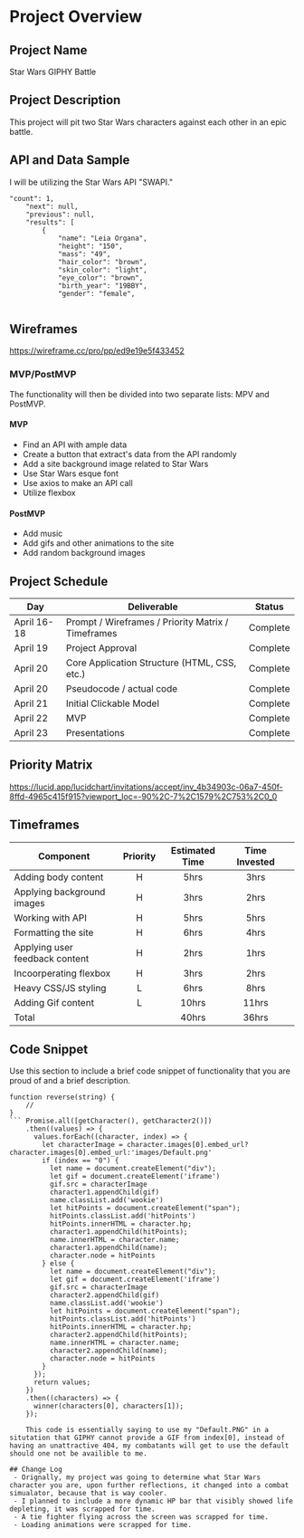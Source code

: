 # Project Overview

## Project Name

Star Wars GIPHY Battle 

## Project Description

This project will pit two Star Wars characters against each other in an epic battle. 

## API and Data Sample

I will be utilizing the Star Wars API "SWAPI."

```
"count": 1,
    "next": null,
    "previous": null,
    "results": [
        {
            "name": "Leia Organa",
            "height": "150",
            "mass": "49",
            "hair_color": "brown",
            "skin_color": "light",
            "eye_color": "brown",
            "birth_year": "19BBY",
            "gender": "female",
	    
 ```


## Wireframes

https://wireframe.cc/pro/pp/ed9e19e5f433452

### MVP/PostMVP

The functionality will then be divided into two separate lists: MPV and PostMVP.  

#### MVP 

- Find an API with ample data
- Create a button that extract's data from the API randomly
- Add a site background image related to Star Wars
- Use Star Wars esque font
- Use axios to make an API call
- Utilize flexbox 

#### PostMVP  
- Add music
- Add gifs and other animations to the site
- Add random background images

## Project Schedule

|  Day | Deliverable | Status
|---|---| ---|
|April 16-18| Prompt / Wireframes / Priority Matrix / Timeframes | Complete
|April 19| Project Approval | Complete
|April 20| Core Application Structure (HTML, CSS, etc.) | Complete
|April 20| Pseudocode / actual code | Complete
|April 21| Initial Clickable Model  | Complete
|April 22| MVP | Complete
|April 23| Presentations | Complete

## Priority Matrix

https://lucid.app/lucidchart/invitations/accept/inv_4b34903c-06a7-450f-8ffd-4965c415f915?viewport_loc=-90%2C-7%2C1579%2C753%2C0_0

## Timeframes

| Component | Priority | Estimated Time | Time Invested ||
| --- | :---: |  :---: | :---: | :---: |
| Adding body content | H | 5hrs| 3hrs |  |
| Applying background images | H | 3hrs| 2hrs |  |
| Working with API | H | 5hrs| 5hrs |  |
| Formatting the site | H | 6hrs| 4hrs |  |
| Applying user feedback content | H | 2hrs| 1hrs |  |
| Incoorperating flexbox | H | 3hrs| 2hrs ||
| Heavy CSS/JS styling | L | 6hrs| 8hrs |  |
| Adding Gif content | L | 10hrs| 11hrs |  |
| Total |  | 40hrs| 36hrs |  


## Code Snippet

Use this section to include a brief code snippet of functionality that you are proud of and a brief description.  

```
function reverse(string) {
	// 
}
``` Promise.all([getCharacter(), getCharacter2()])
    .then((values) => {
      values.forEach((character, index) => {
        let characterImage = character.images[0].embed_url?character.images[0].embed_url:'images/Default.png'
        if (index == "0") {
          let name = document.createElement("div");
          let gif = document.createElement('iframe')
          gif.src = characterImage
          character1.appendChild(gif)
          name.classList.add('wookie')
          let hitPoints = document.createElement("span");
          hitPoints.classList.add('hitPoints')
          hitPoints.innerHTML = character.hp;
          character1.appendChild(hitPoints);
          name.innerHTML = character.name;
          character1.appendChild(name);
          character.node = hitPoints
        } else {
          let name = document.createElement("div");
          let gif = document.createElement('iframe')
          gif.src = characterImage
          character2.appendChild(gif)
          name.classList.add('wookie')
          let hitPoints = document.createElement("span");
          hitPoints.classList.add('hitPoints')
          hitPoints.innerHTML = character.hp;
          character2.appendChild(hitPoints);
          name.innerHTML = character.name;
          character2.appendChild(name);
          character.node = hitPoints
        }
      });
      return values;
    })
    .then((characters) => {
      winner(characters[0], characters[1]);
    });

    This code is essentially saying to use my "Default.PNG" in a situtation that GIPHY cannot provide a GIF from index[0], instead of having an unattractive 404, my combatants will get to use the default should one not be availible to me. 

## Change Log
 - Orignally, my project was going to determine what Star Wars character you are, upon further reflections, it changed into a combat simualator, because that is way cooler. 
 - I planned to include a more dynamic HP bar that visibly showed life depleting, it was scrapped for time.
 - A tie fighter flying across the screen was scrapped for time.
 - Loading animations were scrapped for time. 
